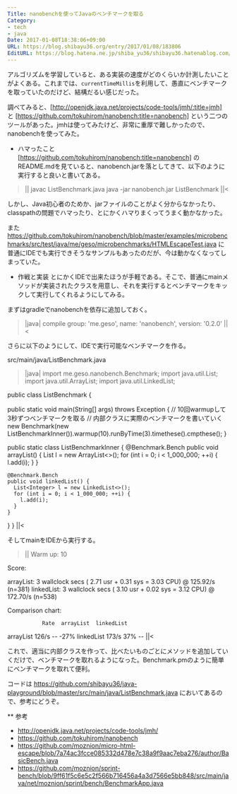 ```yaml
---
Title: nanobenchを使ってJavaのベンチマークを取る
Category:
- tech
- java
Date: 2017-01-08T18:38:06+09:00
URL: https://blog.shibayu36.org/entry/2017/01/08/183806
EditURL: https://blog.hatena.ne.jp/shiba_yu36/shibayu36.hatenablog.com/atom/entry/10328749687204696297
---
```


アルゴリズムを学習していると、ある実装の速度がどのくらいか計測したいことがよくある。これまでは、<code>currentTimeMillis</code>を利用して、愚直にベンチマークを取っていたのだけど、結構だるい感じだった。

調べてみると、[http://openjdk.java.net/projects/code-tools/jmh/:title=jmh] と [https://github.com/tokuhirom/nanobench:title=nanobench] という二つのツールがあった。jmhは使ってみたけど、非常に重厚で難しかったので、nanobenchを使ってみた。

* ハマったこと
[https://github.com/tokuhirom/nanobench:title=nanobench] のREADME.mdを見ていると、nanobench.jarを落としてきて、以下のように実行すると良いと書いてある。

>||
> javac ListBenchmark.java
> java -jar nanobench.jar ListBenchmark
||<

しかし、Java初心者のためか、jarファイルのことがよく分からなかったり、classpathの問題でハマったり、とにかくハマりまくってうまく動かなかった。

また https://github.com/tokuhirom/nanobench/blob/master/examples/microbenchmarks/src/test/java/me/geso/microbenchmarks/HTMLEscapeTest.java に普通にIDEでも実行できそうなサンプルもあったのだが、今は動かなくなってしまっていた。


* 作戦と実装
とにかくIDEで出来たほうが手軽である。そこで、普通にmainメソッドが実装されたクラスを用意し、それを実行するとベンチマークをキックして実行してくれるようにしてみる。

まずはgradleでnanobenchを依存に追加しておく。
>|java|
compile group: 'me.geso', name: 'nanobench', version: '0.2.0'
||<

さらに以下のようにして、IDEで実行可能なベンチマークを作る。

src/main/java/ListBenchmark.java
>|java|
import me.geso.nanobench.Benchmark;
import java.util.List;
import java.util.ArrayList;
import java.util.LinkedList;

public class ListBenchmark {

  public static void main(String[] args) throws Exception {
    // 10回warmupして3秒ずつベンチマークを取る
    // 内部クラスに実際のベンチマークを書いていく
    new Benchmark(new ListBenchmarkInner()).warmup(10).runByTime(3).timethese().cmpthese();
  }

  public static class ListBenchmarkInner {
    @Benchmark.Bench
    public void arrayList() {
      List<Integer> l = new ArrayList<>();
      for (int i = 0; i < 1_000_000; ++i) {
        l.add(i);
      }
    }

    @Benchmark.Bench
    public void linkedList() {
      List<Integer> l = new LinkedList<>();
      for (int i = 0; i < 1_000_000; ++i) {
        l.add(i);
      }
    }
  }
}
||<

そしてmainをIDEから実行する。

>||
Warm up: 10


Score:

arrayList:  3 wallclock secs ( 2.71 usr +  0.31 sys =  3.03 CPU) @ 125.92/s (n=381)
linkedList:  3 wallclock secs ( 3.10 usr +  0.02 sys =  3.12 CPU) @ 172.70/s (n=538)

Comparison chart:

               Rate  arrayList  linkedList
   arrayList  126/s         --        -27%
  linkedList  173/s        37%          --
||<

これで、適当に内部クラスを作って、比べたいものごとにメソッドを追加していくだけで、ベンチマークを取れるようになった。Benchmark.pmのように簡単にベンチマークを取れて便利。

コードは https://github.com/shibayu36/java-playground/blob/master/src/main/java/ListBenchmark.java においてあるので、参考にどうぞ。

** 参考
- http://openjdk.java.net/projects/code-tools/jmh/
- https://github.com/tokuhirom/nanobench
- https://github.com/moznion/micro-html-escape/blob/7a74ac3fcce085332d478e7c38a9f9aac7eba276/author/BasicBench.java
- https://github.com/moznion/sprint-bench/blob/9ff61f5c6e5c2f566b716456a4a3d7566e5bb848/src/main/java/net/moznion/sprint/bench/BenchmarkApp.java
